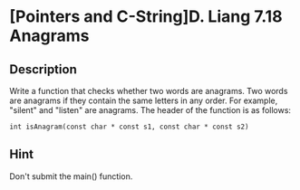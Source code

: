 # [Pointers and C-String]D. Liang 7.18 Anagrams

## Description

Write a function that checks whether two words are anagrams. Two words are anagrams if they contain the same letters in any order. For example, "silent" and "listen" are anagrams. The header of the function is as follows:
```
int isAnagram(const char * const s1, const char * const s2) 
```
## Hint

Don't submit the main() function.
